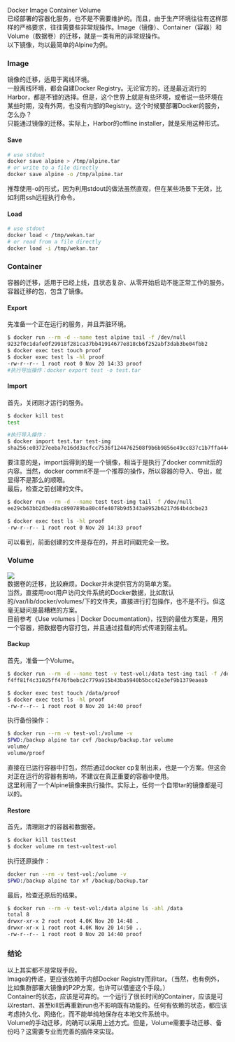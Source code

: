 Docker Image Container Volume<br />已经部署的容器化服务，也不是不需要维护的。而且，由于生产环境往往有这样那样的严格要求，往往需要些非常规操作。Image（镜像）、Container（容器）和Volume（数据卷）的迁移，就是一类有用的非常规操作。<br />以下镜像，均以最简单的Alpine为例。
<a name="Ti6Bz"></a>
### Image
镜像的迁移，适用于离线环境。<br />一般离线环境，都会自建Docker Registry。无论官方的，还是最近流行的Harbor，都是不错的选择。但是，这个世界上就是有些环境，或者说一些环境在某些时期，没有外网，也没有内部的Registry。这个时候要部署Docker的服务，怎么办？<br />只能通过镜像的迁移。实际上，Harbor的offline installer，就是采用这种形式。
<a name="ww3Od"></a>
#### Save
```bash
# use stdout
docker save alpine > /tmp/alpine.tar
# or write to a file directly
docker save alpine -o /tmp/alpine.tar
```
推荐使用-o的形式，因为利用stdout的做法虽然直观，但在某些场景下无效，比如利用ssh远程执行命令。
<a name="vuD2A"></a>
#### Load
```bash
# use stdout
docker load < /tmp/wekan.tar
# or read from a file directly
docker load -i /tmp/wekan.tar
```
<a name="cifoB"></a>
### Container
容器的迁移，适用于已经上线，且状态复杂、从零开始启动不能正常工作的服务。容器迁移的包，包含了镜像。
<a name="aKFSV"></a>
#### Export
先准备一个正在运行的服务，并且弄脏环境。
```bash
$ docker run --rm -d --name test alpine tail -f /dev/null
9232f0c1dafe0f29918f281ca37bb41914677e818cb6f252abf3dab3be04fbb2
$ docker exec test touch proof
$ docker exec test ls -hl proof
-rw-r--r-- 1 root root 0 Nov 20 14:33 proof
#执行导出操作：docker export test -o test.tar
```
<a name="TkQaR"></a>
#### Import
首先，关闭刚才运行的服务。
```bash
$ docker kill test
test

#执行导入操作：
$ docker import test.tar test-img
sha256:e03727eeba7e16dd3acfcc7536f1244762508f9b6b9856e49cc837c1b7ffa444
```
要注意的是，import后得到的是一个镜像，相当于是执行了docker commit后的内容。当然，docker commit不是一个推荐的操作，所以容器的导入、导出，就显得不是那么的顺眼。<br />最后，检查之前创建的文件。
```bash
$ docker run --rm -d --name test test-img tail -f /dev/null
ee29cb63bb2d3ed8ac890789ba80c4fe4078b9d5343a8952b6217d64b4dcbe23

$ docker exec test ls -hl proof
-rw-r--r-- 1 root root 0 Nov 20 14:33 proof
```
可以看到，前面创建的文件是存在的，并且时间戳完全一致。
<a name="RZo59"></a>
### Volume
![](https://cdn.nlark.com/yuque/0/2020/png/396745/1598196172700-16cd331f-d9b7-4d49-b93e-db4a885d1413.png#align=left&display=inline&height=255&originHeight=255&originWidth=502&size=0&status=done&style=none&width=502)<br />数据卷的迁移，比较麻烦。Docker并未提供官方的简单方案。<br />当然，直接用root用户访问文件系统的Docker数据，比如默认的/var/lib/docker/volumes/下的文件夹，直接进行打包操作，也不是不行。但这毫无疑问是最糟糕的方案。<br />目前参考《Use volumes | Docker Documentation》，找到的最佳方案是，用另一个容器，把数据卷内容打包，并且通过挂载的形式传递到宿主机。
<a name="usED4"></a>
#### Backup
首先，准备一个Volume。
```bash
$ docker run --rm -d --name test -v test-vol:/data test-img tail -f /dev/null
f4ff81f4c31025ff476fbebc2c779a915b43ba5940b5bcc42e3ef9b1379eaeab

$ docker exec test touch /data/proof
$ docker exec test ls -hl proof
-rw-r--r-- 1 root root 0 Nov 20 14:40 proof
```
执行备份操作：
```bash
$ docker run --rm -v test-vol:/volume -v 
$PWD:/backup alpine tar cvf /backup/backup.tar volume
volume/
volume/proof
```
直接在已运行容器中打包，然后通过docker cp复制出来，也是一个方案。但这会对正在运行的容器有影响，不建议在真正重要的容器中使用。<br />这里利用了一个Alpine镜像来执行操作。实际上，任何一个自带tar的镜像都是可以的。
<a name="mJ3Qy"></a>
#### Restore
首先，清理刚才的容器和数据卷。
```bash
$ docker kill testtest
$ docker volume rm test-voltest-vol
```
执行还原操作：
```bash
docker run --rm -v test-vol:/volume -v 
$PWD:/backup alpine tar xf /backup/backup.tar
```
最后，检查还原后的结果。
```bash
$ docker run --rm -v test-vol:/data alpine ls -ahl /data
total 8
drwxr-xr-x 2 root root 4.0K Nov 20 14:48 .
drwxr-xr-x 1 root root 4.0K Nov 20 14:50 ..
-rw-r--r-- 1 root root 0 Nov 20 14:40 proof
```
<a name="Axce6"></a>
### 结论
以上其实都不是常规手段。<br />Image的传递，更应该依赖于内部Docker Registry而非tar。（当然，也有例外，比如集群部署大镜像的P2P方案，也许可以借鉴这个手段。）<br />Container的状态，应该是可弃的。一个运行了很长时间的Container，应该是可以restart、甚至kill后再重新run也不影响既有功能的。任何有依赖的状态，都应该考虑持久化、网络化，而不能单纯地保存在本地文件系统中。<br />Volume的手动迁移，的确可以采用上述方式。但是，Volume需要手动迁移、备份吗？这需要专业而完善的插件来实现。
